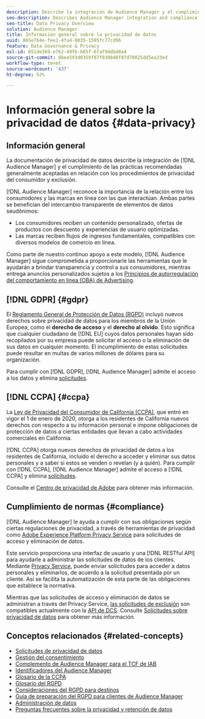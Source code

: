 ```yaml
---
description: Describe la integración de Audience Manager y el cumplimiento de las prácticas recomendadas generalmente aceptadas en relación con los procedimientos de privacidad del consumidor y exclusión.
seo-description: Describes Audience Manager integration and compliance with generally accepted best practices related to consumer privacy and opt-out procedures.
seo-title: Data Privacy Overview
solution: Audience Manager
title: Información general sobre la privacidad de datos
uuid: 865e7b4e-fee1-4fa4-8035-1595fc77cd96
feature: Data Governance & Privacy
exl-id: 051de369-e762-49fb-b65f-6faf94db48a4
source-git-commit: 8bee593d0359f87f030840f87d70025dd5ea33ed
workflow-type: tm+mt
source-wordcount: '437'
ht-degree: 52%

---
```


# Información general sobre la privacidad de datos {#data-privacy}

## Información general

La documentación de privacidad de datos describe la integración de [!DNL Audience Manager] y el cumplimiento de las prácticas recomendadas generalmente aceptadas en relación con los procedimientos de privacidad del consumidor y exclusión.

[!DNL Audience Manager] reconoce la importancia de la relación entre los consumidores y las marcas en línea con las que interactúan. Ambas partes se benefician del intercambio transparente de elementos de datos seudónimos:

* Los consumidores reciben un contenido personalizado, ofertas de productos con descuento y experiencias de usuario optimizadas.
* Las marcas reciben flujos de ingresos fundamentales, compatibles con diversos modelos de comercio en línea.

Como parte de nuestro continuo apoyo a este modelo, [!DNL Audience Manager] sigue comprometida a proporcionarle las herramientas que le ayudarán a brindar transparencia y control a sus consumidores, mientras entrega anuncios personalizados sujetos a los [Principios de autorregulación del comportamiento en línea (OBA) de Advertising](https://www.iab.com/news/self-regulatory-principles-for-online-behavioral-advertising/).

## [!DNL GDPR] {#gdpr}

El [Reglamento General de Protección de Datos (RGPD)](https://gdpr.eu/data-privacy/) incluyó nuevos derechos sobre privacidad de datos para los miembros de la Unión Europea, como el **derecho de acceso** y el **derecho al olvido**. Esto significa que cualquier ciudadano de [!DNL EU] cuyos datos personales hayan sido recopilados por su empresa puede solicitar el acceso o la eliminación de sus datos en cualquier momento. El incumplimiento de estas solicitudes puede resultar en multas de varios millones de dólares para su organización.

Para cumplir con [!DNL GDPR], [!DNL Audience Manager] admite el acceso a los datos y elimina [solicitudes](data-privacy-requests.md).

## [!DNL CCPA] {#ccpa}

La [Ley de Privacidad del Consumidor de California (CCPA)](https://www.caprivacy.org/about), que entró en vigor el 1 de enero de 2020, otorga a los residentes de California nuevos derechos con respecto a su información personal e impone obligaciones de protección de datos a ciertas entidades que llevan a cabo actividades comerciales en California.

[!DNL CCPA] otorga nuevos derechos de privacidad de datos a los residentes de California, incluido el derecho a acceder y eliminar sus datos personales y a saber si estos se venden o revelan (y a quién). Para cumplir con [!DNL CCPA], [!DNL Audience Manager] admite el acceso a [!DNL CCPA] y elimina [solicitudes](data-privacy-requests.md).

Consulte el [Centro de privacidad de Adobe](https://www.adobe.com/es/privacy/opt-out.html) para obtener más información.

## Cumplimiento de normas {#compliance}

[!DNL Audience Manager] le ayuda a cumplir con sus obligaciones según ciertas regulaciones de privacidad, a través de herramientas de privacidad como [Adobe Experience Platform Privacy Service](https://experienceleague.adobe.com/docs/experience-platform/privacy/home.html?lang=en) para solicitudes de acceso y eliminación de datos.

Este servicio proporciona una interfaz de usuario y una [!DNL RESTful API] para ayudarle a administrar las solicitudes de datos de los clientes. Mediante [Privacy Service](https://experienceleague.adobe.com/docs/experience-platform/privacy/home.html?lang=en), puede enviar solicitudes para acceder a datos personales y eliminarlos, de acuerdo a la solicitud presentada por un cliente. Así se facilita la automatización de esta parte de las obligaciones que establece la normativa.

Mientras que las solicitudes de acceso y eliminación de datos se administran a través del Privacy Service, [las solicitudes de exclusión](data-privacy-requests.md#opt-out-requests) son compatibles actualmente con la [API de DCS](../../api/dcs-intro/dcs-api-reference/dcs-api-reference-overview.md). Consulte [Solicitudes sobre privacidad de datos](data-privacy-requests.md) para obtener más información.

## Conceptos relacionados {#related-concepts}

* [Solicitudes de privacidad de datos](data-privacy-requests.md)
* [Gestión del consentimiento](data-privacy-consent.md)
* [Complemento de Audience Manager para el TCF de IAB](aam-iab-plugin.md)
* [Identificadores del Audience Manager](data-privacy-ids.md)
* [Glosario de la CCPA](aam-ccpa-glossary.md)
* [Glosario del RGPD](aam-gdpr-glossary.md)
* [Consideraciones del RGPD para destinos](aam-gdpr-partners.md)
* [Guía de preparación del RGPD para clientes de Audience Manager](aam-gdpr-readiness.md)
* [Administración de datos](data-governance.md)
* [Preguntas frecuentes sobre la privacidad y retención de datos](../../faq/faq-privacy.md)
